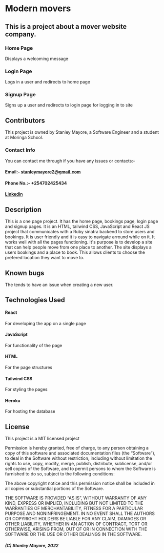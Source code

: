 # Modern movers
## This is a project about a mover website company.

### Home Page
Displays a welcoming message

### Login Page
Logs in a user and redirects to home page


### Signup Page
Signs up a user and redirects to login page for logging in to site

## Contributors
This project is owned by Stanley Mayore, a Software Engineer and a student at Moringa School.
### Contact Info
You can contact me through if you have any issues or contacts:-
   #### Email:- stanleymayore2@gmail.com
   #### Phone No.:- +254702425434
   #### [Linkedin]("www.linkedin.com/in/stanley-mayore")

## Description
This is a one page project. It has the home page, bookings page, login page and signup pages. 
It is an HTML, tailwind CSS, JavaScript and React JS project that communicates with a Ruby sinatra backend to store users and bookings.
It is user friendly and it is easy to navigate arround while on it. It works well with all the pages functioning.
It's purpose is to develop a site that can help people move from one place to another.
The site displays a users bookings and a place to book. This allows clients to choose
the prefered location they want to move to.

## Known bugs
The tends to have an issue when creating a new user.

## Technologies Used

#### React
For developing the app on a single page
#### JavaScript
For functionality of the page
#### HTML 
For the page structures
#### Tailwind CSS
For styling the pages

#### Heroku
For hosting the database

## License 
This project is a MIT licensed project

Permission is hereby granted, free of charge, to any person obtaining a copy of this software and associated documentation files (the “Software”), to deal in the Software without restriction, including without limitation the rights to use, copy, modify, merge, publish, distribute, sublicense, and/or sell copies of the Software, and to permit persons to whom the Software is furnished to do so, subject to the following conditions:

The above copyright notice and this permission notice shall be included in all copies or substantial portions of the Software.

THE SOFTWARE IS PROVIDED “AS IS”, WITHOUT WARRANTY OF ANY KIND, EXPRESS OR IMPLIED, INCLUDING BUT NOT LIMITED TO THE WARRANTIES OF MERCHANTABILITY, FITNESS FOR A PARTICULAR PURPOSE AND NONINFRINGEMENT. IN NO EVENT SHALL THE AUTHORS OR COPYRIGHT HOLDERS BE LIABLE FOR ANY CLAIM, DAMAGES OR OTHER LIABILITY, WHETHER IN AN ACTION OF CONTRACT, TORT OR OTHERWISE, ARISING FROM, OUT OF OR IN CONNECTION WITH THE SOFTWARE OR THE USE OR OTHER DEALINGS IN THE SOFTWARE.

##### (C) Stanley Mayore, 2022